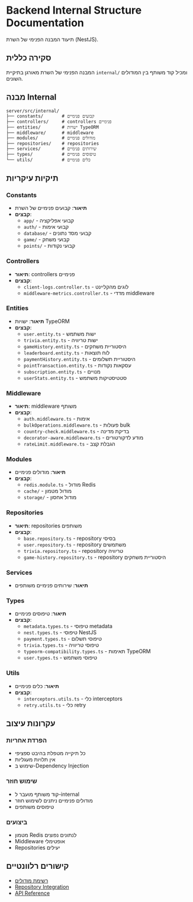 # Backend Internal Structure Documentation

תיעוד המבנה הפנימי של השרת (NestJS).

## סקירה כללית

המבנה הפנימי של השרת מאורגן בתיקיית `internal/` ומכיל קוד משותף בין המודולים השונים.

## מבנה Internal

```
server/src/internal/
├── constants/       # קבועים פנימיים
├── controllers/     # controllers פנימיים
├── entities/        # ישויות TypeORM
├── middleware/      # middleware
├── modules/         # מודולים פנימיים
├── repositories/    # repositories
├── services/        # שירותים פנימיים
├── types/           # טיפוסים פנימיים
└── utils/           # כלים פנימיים
```

## תיקיות עיקריות

### Constants
- **תיאור**: קבועים פנימיים של השרת
- **קבצים**:
  - `app/` - קבועי אפליקציה
  - `auth/` - קבועי אימות
  - `database/` - קבועי מסד נתונים
  - `game/` - קבועי משחק
  - `points/` - קבועי נקודות

### Controllers
- **תיאור**: controllers פנימיים
- **קבצים**:
  - `client-logs.controller.ts` - לוגים מהקליינט
  - `middleware-metrics.controller.ts` - מדדי middleware

### Entities
- **תיאור**: ישויות TypeORM
- **קבצים**:
  - `user.entity.ts` - ישות משתמש
  - `trivia.entity.ts` - ישות טריוויה
  - `gameHistory.entity.ts` - היסטוריית משחקים
  - `leaderboard.entity.ts` - לוח תוצאות
  - `paymentHistory.entity.ts` - היסטוריית תשלומים
  - `pointTransaction.entity.ts` - עסקאות נקודות
  - `subscription.entity.ts` - מנויים
  - `userStats.entity.ts` - סטטיסטיקות משתמש

### Middleware
- **תיאור**: middleware משותף
- **קבצים**:
  - `auth.middleware.ts` - אימות
  - `bulkOperations.middleware.ts` - פעולות bulk
  - `country-check.middleware.ts` - בדיקת מדינה
  - `decorator-aware.middleware.ts` - מודע לדקורטורים
  - `rateLimit.middleware.ts` - הגבלת קצב

### Modules
- **תיאור**: מודולים פנימיים
- **קבצים**:
  - `redis.module.ts` - מודול Redis
  - `cache/` - מודול מטמון
  - `storage/` - מודול אחסון

### Repositories
- **תיאור**: repositories משותפים
- **קבצים**:
  - `base.repository.ts` - repository בסיסי
  - `user.repository.ts` - repository משתמשים
  - `trivia.repository.ts` - repository טריוויה
  - `game-history.repository.ts` - repository היסטוריית משחקים

### Services
- **תיאור**: שירותים פנימיים משותפים

### Types
- **תיאור**: טיפוסים פנימיים
- **קבצים**:
  - `metadata.types.ts` - טיפוסי metadata
  - `nest.types.ts` - טיפוסי NestJS
  - `payment.types.ts` - טיפוסי תשלום
  - `trivia.types.ts` - טיפוסי טריוויה
  - `typeorm-compatibility.types.ts` - תאימות TypeORM
  - `user.types.ts` - טיפוסי משתמש

### Utils
- **תיאור**: כלים פנימיים
- **קבצים**:
  - `interceptors.utils.ts` - כלי interceptors
  - `retry.utils.ts` - כלי retry

## עקרונות עיצוב

### הפרדת אחריות
- כל תיקייה מטפלת בהיבט ספציפי
- אין תלויות מעגליות
- שימוש ב-Dependency Injection

### שימוש חוזר
- קוד משותף מועבר ל-internal
- מודולים פנימיים ניתנים לשימוש חוזר
- טיפוסים משותפים

### ביצועים
- מטמון Redis לנתונים נפוצים
- Middleware אופטימלי
- Repositories יעילים

## קישורים רלוונטיים

- [רשימת מודולים](./FEATURES.md)
- [Repository Integration](./REPOSITORY_INTEGRATION.md)
- [API Reference](./API_REFERENCE.md)
